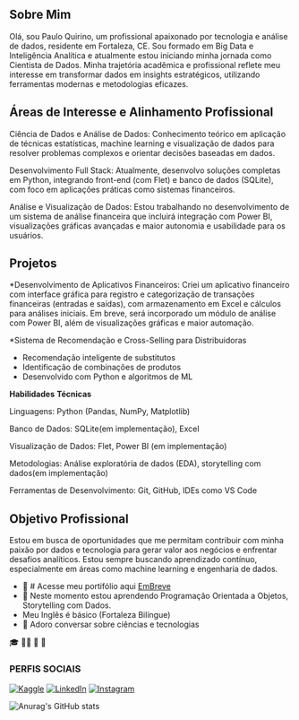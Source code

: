 Sobre Mim
--

Olá, sou Paulo Quirino, um profissional apaixonado por tecnologia e análise de dados, residente em Fortaleza, CE. Sou formado em Big Data e Inteligência Analítica e atualmente estou iniciando minha jornada como Cientista de Dados. Minha trajetória acadêmica e profissional reflete meu interesse em transformar dados em insights estratégicos, utilizando ferramentas modernas e metodologias eficazes.

Áreas de Interesse e Alinhamento Profissional
--

Ciência de Dados e Análise de Dados: Conhecimento teórico em aplicação de técnicas estatísticas, machine learning e visualização de dados para resolver problemas complexos e orientar decisões baseadas em dados.

Desenvolvimento Full Stack: Atualmente, desenvolvo soluções completas em Python, integrando front-end (com Flet) e banco de dados (SQLite), com foco em aplicações práticas como sistemas financeiros.

Análise e Visualização de Dados: Estou trabalhando no desenvolvimento de um sistema de análise financeira que incluirá integração com Power BI, visualizações gráficas avançadas e maior autonomia e usabilidade para os usuários.

Projetos
--

*Desenvolvimento de Aplicativos Financeiros: Criei um aplicativo financeiro com interface gráfica para registro e categorização de transações financeiras (entradas e saídas), com armazenamento em Excel e cálculos para análises iniciais. Em breve, será incorporado um módulo de análise com Power BI, além de visualizações gráficas e maior automação.

*Sistema de Recomendação e Cross-Selling para Distribuidoras
- Recomendação inteligente de substitutos
- Identificação de combinações de produtos
- Desenvolvido com Python e algoritmos de ML

**Habilidades** **Técnicas**

Linguagens: Python (Pandas, NumPy, Matplotlib)

Banco de Dados: SQLite(em implementação), Excel

Visualização de Dados: Flet, Power BI (em implementação)

Metodologias: Análise exploratória de dados (EDA), storytelling com dados(em implementação)

Ferramentas de Desenvolvimento: Git, GitHub, IDEs como VS Code

Objetivo Profissional
--
Estou em busca de oportunidades que me permitam contribuir com minha paixão por dados e tecnologia para gerar valor aos negócios e enfrentar desafios analíticos. Estou sempre buscando aprendizado contínuo, especialmente em áreas como machine learning e engenharia de dados.


- 🔭 # Acesse meu portifólio aqui [EmBreve](embreve)
- 🌱 Neste momento estou aprendendo Programação Orientada a Objetos, Storytelling com Dados.
- Meu Inglês é básico (Fortaleza Bilíngue)
- 💬 Adoro conversar sobre ciências e tecnologias 

:mortar_board: :man_scientist: :microscope: :game_die: 

### PERFIS SOCIAIS
[![Kaggle](https://img.shields.io/badge/Kaggle-%23FF6B00.svg?style=flat&logo=kaggle&logoColor=white)](https://www.kaggle.com/pauloquirinocd)
[![LinkedIn](https://img.shields.io/badge/LinkedIn-Profile-blue?style=flat&logo=linkedin)](https://www.linkedin.com/feed/)
[![Instagram](https://img.shields.io/badge/Instagram-Profile-orange?style=flat&logo=instagram)](https://www.instagram.com/pauloqneto/)




![Anurag's GitHub stats](https://github-readme-stats.vercel.app/api?username=PauloQuirinoMN&show_icons=true&theme=radical)



